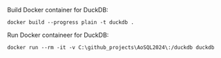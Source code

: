 Build Docker container for DuckDB:

```
docker build --progress plain -t duckdb .
```

Run Docker containeer for DuckDB:

```
docker run --rm -it -v C:\github_projects\AoSQL2024\:/duckdb duckdb
```